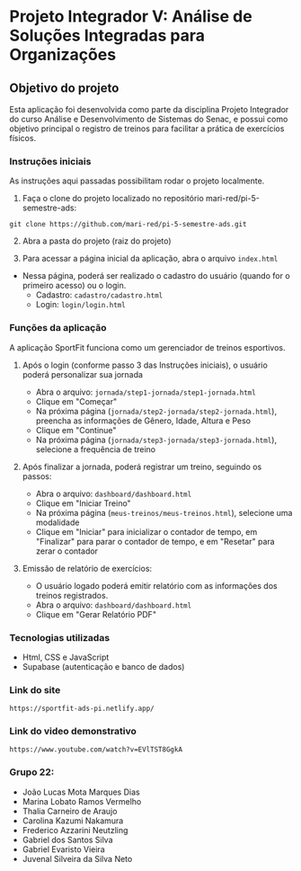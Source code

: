 # Projeto Integrador V: Análise de Soluções Integradas para Organizações

Objetivo do projeto
-
Esta aplicação foi desenvolvida como parte da disciplina Projeto Integrador
do curso Análise e Desenvolvimento de Sistemas do Senac, e possui como
objetivo principal o registro de treinos para facilitar a prática de
exercícios físicos.


### Instruções iniciais

As instruções aqui passadas possibilitam rodar o projeto localmente.

1. Faça o clone do projeto localizado no repositório mari-red/pi-5-semestre-ads:

`git clone https://github.com/mari-red/pi-5-semestre-ads.git`

2. Abra a pasta do projeto (raiz do projeto)


3. Para acessar a página inicial da aplicação, abra o arquivo `index.html`
- Nessa página, poderá ser realizado o cadastro do usuário
  (quando for o primeiro acesso) ou o login.
    - Cadastro: `cadastro/cadastro.html`
    - Login: `login/login.html`


### Funções da aplicação

A aplicação SportFit funciona como um gerenciador de treinos esportivos.

1. Após o login (conforme passo 3 das Instruções iniciais), o usuário poderá personalizar sua jornada
    - Abra o arquivo: `jornada/step1-jornada/step1-jornada.html`
    - Clique em "Começar"
    - Na próxima página (`jornada/step2-jornada/step2-jornada.html`), preencha as informações de Gênero, Idade, Altura e Peso
    - Clique em "Continue"
    - Na próxima página (`jornada/step3-jornada/step3-jornada.html`), selecione a frequência de treino


2. Após finalizar a jornada, poderá registrar um treino, seguindo os passos:
    - Abra o arquivo: `dashboard/dashboard.html`
    - Clique em "Iniciar Treino"
    - Na próxima página (`meus-treinos/meus-treinos.html`), selecione uma modalidade
    - Clique em "Iniciar" para inicializar o contador de tempo, em "Finalizar"
      para parar o contador de tempo, e em "Resetar" para zerar o contador

3. Emissão de relatório de exercícios:
   - O usuário logado poderá emitir relatório com as informações dos treinos registrados.
   - Abra o arquivo: `dashboard/dashboard.html`
   - Clique em "Gerar Relatório PDF"


### Tecnologias utilizadas
- Html, CSS e JavaScript
- Supabase (autenticação e banco de dados)


### Link do site
`https://sportfit-ads-pi.netlify.app/` 

### Link do video demonstrativo
`https://www.youtube.com/watch?v=EVlTST8GgkA`

### Grupo 22:

- João Lucas Mota Marques Dias
- Marina Lobato Ramos Vermelho
- Thalia Carneiro de Araujo
- Carolina Kazumi Nakamura 
- Frederico Azzarini Neutzling 
- Gabriel dos Santos Silva 
- Gabriel Evaristo Vieira
- Juvenal Silveira da Silva Neto


